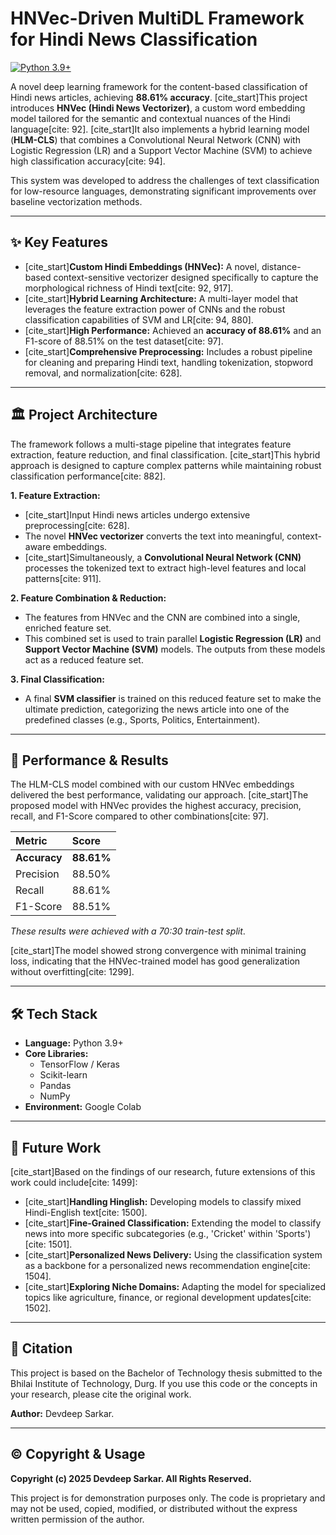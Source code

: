 # HNVec-Driven MultiDL Framework for Hindi News Classification

[![Python 3.9+](https://img.shields.io/badge/python-3.9+-blue.svg)](https://www.python.org/downloads/)

A novel deep learning framework for the content-based classification of Hindi news articles, achieving **88.61% accuracy**. [cite_start]This project introduces **HNVec (Hindi News Vectorizer)**, a custom word embedding model tailored for the semantic and contextual nuances of the Hindi language[cite: 92]. [cite_start]It also implements a hybrid learning model (**HLM-CLS**) that combines a Convolutional Neural Network (CNN) with Logistic Regression (LR) and a Support Vector Machine (SVM) to achieve high classification accuracy[cite: 94].

This system was developed to address the challenges of text classification for low-resource languages, demonstrating significant improvements over baseline vectorization methods.

---
## ✨ Key Features

* [cite_start]**Custom Hindi Embeddings (HNVec):** A novel, distance-based context-sensitive vectorizer designed specifically to capture the morphological richness of Hindi text[cite: 92, 917].
* [cite_start]**Hybrid Learning Architecture:** A multi-layer model that leverages the feature extraction power of CNNs and the robust classification capabilities of SVM and LR[cite: 94, 880].
* [cite_start]**High Performance:** Achieved an **accuracy of 88.61%** and an F1-score of 88.51% on the test dataset[cite: 97].
* [cite_start]**Comprehensive Preprocessing:** Includes a robust pipeline for cleaning and preparing Hindi text, handling tokenization, stopword removal, and normalization[cite: 628].

---
## 🏛️ Project Architecture

The framework follows a multi-stage pipeline that integrates feature extraction, feature reduction, and final classification. [cite_start]This hybrid approach is designed to capture complex patterns while maintaining robust classification performance[cite: 882].



**1. Feature Extraction:**
* [cite_start]Input Hindi news articles undergo extensive preprocessing[cite: 628].
* The novel **HNVec vectorizer** converts the text into meaningful, context-aware embeddings.
* [cite_start]Simultaneously, a **Convolutional Neural Network (CNN)** processes the tokenized text to extract high-level features and local patterns[cite: 911].

**2. Feature Combination & Reduction:**
* The features from HNVec and the CNN are combined into a single, enriched feature set.
* This combined set is used to train parallel **Logistic Regression (LR)** and **Support Vector Machine (SVM)** models. The outputs from these models act as a reduced feature set.

**3. Final Classification:**
* A final **SVM classifier** is trained on this reduced feature set to make the ultimate prediction, categorizing the news article into one of the predefined classes (e.g., Sports, Politics, Entertainment).

---
## 🚀 Performance & Results

The HLM-CLS model combined with our custom HNVec embeddings delivered the best performance, validating our approach. [cite_start]The proposed model with HNVec provides the highest accuracy, precision, recall, and F1-Score compared to other combinations[cite: 97].

| Metric    | Score     |
| :-------- | :-------- |
| **Accuracy** | **88.61%** |
| Precision | 88.50%    |
| Recall    | 88.61%    |
| F1-Score  | 88.51%    |

_These results were achieved with a 70:30 train-test split_.

[cite_start]The model showed strong convergence with minimal training loss, indicating that the HNVec-trained model has good generalization without overfitting[cite: 1299].



---
## 🛠️ Tech Stack

* **Language:** Python 3.9+
* **Core Libraries:**
    * TensorFlow / Keras
    * Scikit-learn
    * Pandas
    * NumPy
* **Environment:** Google Colab

---
## 🔮 Future Work

[cite_start]Based on the findings of our research, future extensions of this work could include[cite: 1499]:

* [cite_start]**Handling Hinglish:** Developing models to classify mixed Hindi-English text[cite: 1500].
* [cite_start]**Fine-Grained Classification:** Extending the model to classify news into more specific subcategories (e.g., 'Cricket' within 'Sports')[cite: 1501].
* [cite_start]**Personalized News Delivery:** Using the classification system as a backbone for a personalized news recommendation engine[cite: 1504].
* [cite_start]**Exploring Niche Domains:** Adapting the model for specialized topics like agriculture, finance, or regional development updates[cite: 1502].

---
## 📄 Citation

This project is based on the Bachelor of Technology thesis submitted to the Bhilai Institute of Technology, Durg. If you use this code or the concepts in your research, please cite the original work.

**Author:** Devdeep Sarkar.

---
## ©️ Copyright & Usage

**Copyright (c) 2025 Devdeep Sarkar. All Rights Reserved.**

This project is for demonstration purposes only. The code is proprietary and may not be used, copied, modified, or distributed without the express written permission of the author.
